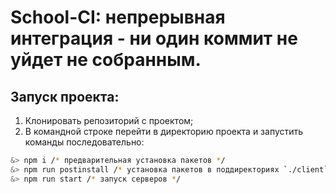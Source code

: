 # School-CI: непрерывная интеграция - ни один коммит не уйдет не собранным. 

## Запуск проекта: 
1. Клонировать репозиторий с проектом;
2. В командной строке перейти в директорию проекта и запустить команды последовательно: 

```bash
&> npm i /* предварительная установка пакетов */
&> npm run postinstall /* установка пакетов в поддиректориях `./client` и `./server` */
&> npm run start /* запуск серверов */
``` 